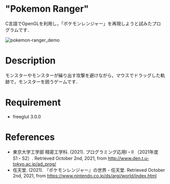 # "Pokemon Ranger"
C言語でOpenGLを利用し，「ポケモンレンジャー」を再現しようと試みたプログラムです．  
  
![pokemon-ranger_demo](https://user-images.githubusercontent.com/88654010/135710125-4b3bc38e-d64f-4d10-810e-bf7253e23388.gif)
# Description
モンスターやモンスターが繰り出す攻撃を避けながら，マウスでドラッグした軌跡で，モンスターを囲うゲームです．
# Requirement
- freeglut 3.0.0
# References
- 東京大学工学部 精密工学科. (2021). プログラミング応用Ⅰ・Ⅱ （2021年度 S1・S2）. Retrieved October 2nd, 2021, from http://www.den.t.u-tokyo.ac.jp/ad_prog/
- 任天堂. (2021). 『ポケモンレンジャー』の世界 - 任天堂. Retrieved October 2nd, 2021, from https://www.nintendo.co.jp/ds/argj/world/index.html
